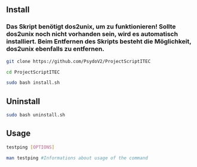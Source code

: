 ## Install

### Das Skript benötigt dos2unix, um zu funktionieren! Sollte dos2unix noch nicht vorhanden sein, wird es automatisch installiert. Beim Entfernen des Skripts besteht die Möglichkeit, dos2unix ebenfalls zu entfernen.

```bash
git clone https://github.com/PsydoV2/ProjectScriptITEC 
```
```bash
cd ProjectScriptITEC
```
```bash
sudo bash install.sh
```

## Uninstall

```bash
sudo bash uninstall.sh
```

## Usage

```bash
testping [OPTIONS]
```

```bash 
man testping #Informations about usage of the command
```
